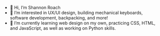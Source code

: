 - 👋 Hi, I’m Shannon Roach
- 👀 I’m interested in UX/UI design, building mechanical keyboards, software development, backpacking, and more!
- 🌱 I’m currently learning web design on my own, practicing CSS, HTML, and JavaScript, as well as working on Python skills.
